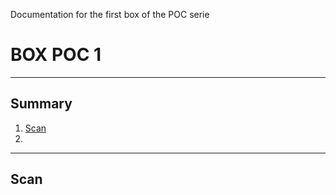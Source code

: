 
Documentation for the first box of the POC serie


# BOX POC 1


---

## Summary

1. [Scan](#scan)
2. 

---

## Scan



## 



###


```

```

